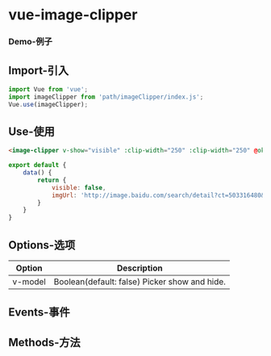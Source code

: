 # vue-image-clipper

### Demo-例子

## Import-引入
```Javascript
import Vue from 'vue';
import imageClipper from 'path/imageClipper/index.js';
Vue.use(imageClipper);
```

## Use-使用
```HTML
<image-clipper v-show="visible" :clip-width="250" :clip-width="250" @ok="ok"></image-clipper>
```
```Javascript
export default {
    data() {
        return {
            visible: false,
            imgUrl: 'http://image.baidu.com/search/detail?ct=503316480&z=0&ipn=false&word=%E5%A3%81%E7%BA%B8&hs=0&pn=0&spn=0&di=29105939410&pi=0&rn=1&tn=baiduimagedetail&is=0%2C0&ie=utf-8&oe=utf-8&cl=2&lm=-1&cs=2192668381%2C2116711447&os=1324151937%2C4179637641&simid=0%2C0&adpicid=0&lpn=0&ln=30&fr=ala&fm=&sme=&cg=wallpaper&bdtype=13&oriquery=%E5%A3%81%E7%BA%B8&objurl=http%3A%2F%2Fimgsrc.baidu.com%2Fimgad%2Fpic%2Fitem%2F6d81800a19d8bc3e3bad2adf888ba61ea8d34579.jpg&fromurl=ippr_z2C%24qAzdH3FAzdH3Fooo_z%26e3Bq7wg3tg2_z%26e3Bv54AzdH3Ft42k7yAzdH3Fanja90lm_z%26e3Bip4s&gsm=0'
        }
    }
}
```

## Options-选项
| Option | Description |
| ----- | ----- |
| v-model | Boolean(default: false) Picker show and hide. |

## Events-事件

## Methods-方法

